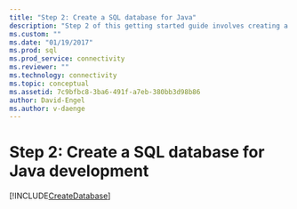 ```yaml
---
title: "Step 2: Create a SQL database for Java"
description: "Step 2 of this getting started guide involves creating a database in SQL Server or Azure SQL Database for use in this Java sample."
ms.custom: ""
ms.date: "01/19/2017"
ms.prod: sql
ms.prod_service: connectivity
ms.reviewer: ""
ms.technology: connectivity
ms.topic: conceptual
ms.assetid: 7c9bfbc8-3ba6-491f-a7eb-380bb3d98b86
author: David-Engel
ms.author: v-daenge
---
```

# Step 2: Create a SQL database for Java development
[!INCLUDE[CreateDatabase](../../includes/createdatabase.md)]
